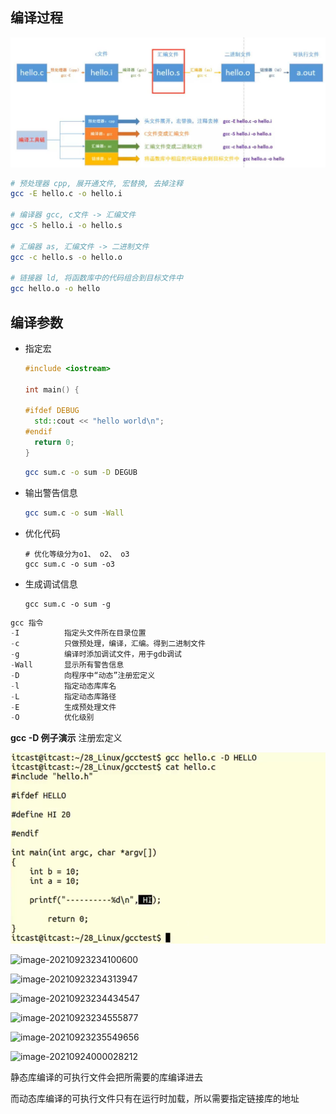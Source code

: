 ## 编译过程

![](img/gcc.jpg)

```bash
# 预处理器 cpp, 展开通文件, 宏替换, 去掉注释
gcc -E hello.c -o hello.i
    
# 编译器 gcc, c文件 -> 汇编文件
gcc -S hello.i -o hello.s
    
# 汇编器 as, 汇编文件 -> 二进制文件
gcc -c hello.s -o hello.o
    
# 链接器 ld, 将函数库中的代码组合到目标文件中
gcc hello.o -o hello
```



## 编译参数

- 指定宏

  ```cpp
  #include <iostream>
  
  int main() {
  
  #ifdef DEBUG
  	std::cout << "hello world\n";
  #endif
  	return 0;
  }
  ```

  ```bash
  gcc sum.c -o sum -D DEGUB
  ```

- 输出警告信息

  ```bash
  gcc sum.c -o sum -Wall
  ```

- 优化代码

  ```
  # 优化等级分为o1、 o2、 o3
  gcc sum.c -o sum -o3 
  ```

- 生成调试信息

  ```
  gcc sum.c -o sum -g
  ```

  

```c
gcc 指令
-I			指定头文件所在目录位置
-c 			只做预处理，编译，汇编。得到二进制文件
-g 			编译时添加调试文件，用于gdb调试
-Wall 		显示所有警告信息
-D  		向程序中“动态”注册宏定义
-l			指定动态库库名
-L			指定动态库路径
-E          生成预处理文件
-O          优化级别

```

**gcc -D 例子演示**  注册宏定义

![image-20201103002951426](img\image-20201103002951426.png)

![image-20210923234100600](C:\Users\Administrator\Desktop\notebook\post\C++\img\image-20210923234100600.png)

![image-20210923234313947](C:\Users\Administrator\Desktop\notebook\post\C++\img\image-20210923234313947.png)

![image-20210923234434547](C:\Users\Administrator\Desktop\notebook\post\C++\img\image-20210923234434547.png)

![image-20210923234555877](C:\Users\Administrator\Desktop\notebook\post\C++\img\image-20210923234555877.png)

![image-20210923235549656](C:\Users\Administrator\Desktop\notebook\post\C++\img\image-20210923235549656.png)

![image-20210924000028212](C:\Users\Administrator\Desktop\notebook\post\C++\img\image-20210924000028212.png)

静态库编译的可执行文件会把所需要的库编译进去

而动态库编译的可执行文件只有在运行时加载，所以需要指定链接库的地址

